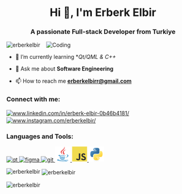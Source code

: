 

<h1 align="center">Hi 👋, I'm Erberk Elbir</h1>
<h3 align="center">A passionate Full-stack Developer from Turkiye</h3>
<img align="right" alt="Coding" width="400" src="https://cdn.dribbble.com/users/1162077/screenshots/3848914/media/7ed7d5ca074b48b328150e5a231e8d1f.gif">
<p align="left"> <img src="https://komarev.com/ghpvc/?username=erberkelbir&label=Profile%20views&color=0e75b6&style=flat" alt="erberkelbir" /> </p>

- 🌱 I’m currently learning **Qt/QML & C++*

- 💬 Ask me about **Software Engineering**

- 📫 How to reach me **erberkelbirr@gmail.com**

<h3 align="left">Connect with me:</h3>
<p align="left">
<a href="https://linkedin.com/in/www.linkedin.com/in/erberk-elbir-0b46b4181/" target="blank"><img align="center" src="https://raw.githubusercontent.com/rahuldkjain/github-profile-readme-generator/master/src/images/icons/Social/linked-in-alt.svg" alt="www.linkedin.com/in/erberk-elbir-0b46b4181/" height="30" width="40" /></a>
<a href="https://instagram.com/www.instagram.com/erberkelbir/" target="blank"><img align="center" src="https://raw.githubusercontent.com/rahuldkjain/github-profile-readme-generator/master/src/images/icons/Social/instagram.svg" alt="www.instagram.com/erberkelbir/" height="30" width="40" /></a>
</p>


<h3 align="left">Languages and Tools:</h3>
<p align="left"><a href="https://www.qt.io/" target="_blank" rel="noreferrer"> <img src="https://upload.wikimedia.org/wikipedia/commons/0/0b/Qt_logo_2016.svg" alt="qt" width="40" height="40"/> </a> <a href="https://www.figma.com/" target="_blank" rel="noreferrer"> <img src="https://www.vectorlogo.zone/logos/figma/figma-icon.svg" alt="figma" width="40" height="40"/> </a> <a href="https://git-scm.com/" target="_blank" rel="noreferrer"> <img src="https://www.vectorlogo.zone/logos/git-scm/git-scm-icon.svg" alt="git" width="40" height="40"/> </a> <a href="https://www.java.com" target="_blank" rel="noreferrer"> <img src="https://raw.githubusercontent.com/devicons/devicon/master/icons/java/java-original.svg" alt="java" width="40" height="40"/> </a> <a href="https://developer.mozilla.org/en-US/docs/Web/JavaScript" target="_blank" rel="noreferrer"> <img src="https://raw.githubusercontent.com/devicons/devicon/master/icons/javascript/javascript-original.svg" alt="javascript" width="40" height="40"/> </a><a href="https://www.python.org" target="_blank" rel="noreferrer"> <img src="https://raw.githubusercontent.com/devicons/devicon/master/icons/python/python-original.svg" alt="python" width="40" height="40"/> </a> </p>


<p><img align="left" src="https://github-readme-stats.vercel.app/api/top-langs?username=erberkelbir&show_icons=true&locale=en&layout=compact" alt="erberkelbir" /></p>

<p>&nbsp;<img align="center" src="https://github-readme-stats.vercel.app/api?username=erberkelbir&show_icons=true&locale=en" alt="erberkelbir" /></p>

<p><img align="center" src="https://github-readme-streak-stats.herokuapp.com/?user=erberkelbir&" alt="erberkelbir" /></p>



